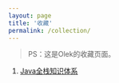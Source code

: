 ```yaml
---
layout: page
title: '收藏'
permalink: /collection/
---
```


> PS：这是Olek的收藏页面。


1. [Java全栈知识体系](https://www.pdai.tech/)


